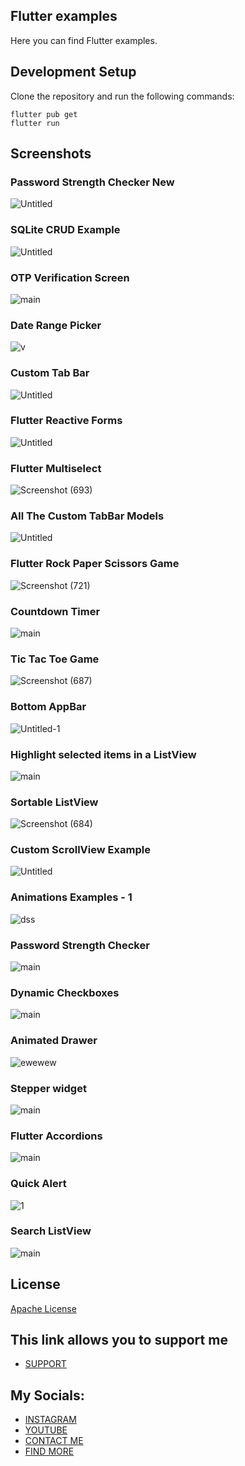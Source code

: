 ## Flutter examples

Here you can find Flutter examples.

## Development Setup
Clone the repository and run the following commands:
```
flutter pub get
flutter run
```

## Screenshots

### Password Strength Checker New
![Untitled](https://github.com/AmirBayat0/Flutter_examples/assets/91388754/bb6b73ef-2f15-4df9-9925-4103a928a38d)

### SQLite CRUD Example
![Untitled](https://github.com/AmirBayat0/Flutter_examples/assets/91388754/f1a6a023-8c63-4d15-baf3-e553273f39d3)

### OTP Verification Screen
![main](https://user-images.githubusercontent.com/91388754/190915199-f6eb2ef4-fc96-4d1d-9110-1e03b0b54378.png)

### Date Range Picker
![v](https://github.com/AmirBayat0/Flutter_examples/assets/91388754/654fe85c-cf00-4ae3-9f94-16fe687a1189)

### Custom Tab Bar
![Untitled](https://github.com/AmirBayat0/Flutter_examples/assets/91388754/285da67d-8cc7-4c16-8e6f-9cc0838bd301)

### Flutter Reactive Forms
![Untitled](https://github.com/AmirBayat0/Flutter_examples/assets/91388754/d6269497-ba05-4ac2-8237-3188f90616ab)


### Flutter Multiselect
![Screenshot (693)](https://github.com/AmirBayat0/Flutter_examples/assets/91388754/971ab5e6-4e27-49e2-affb-d127fb693428)

### All The Custom TabBar Models
![Untitled](https://github.com/AmirBayat0/Flutter_examples/assets/91388754/2a1e3ba3-d76e-4693-890a-1b92668300f3)

### Flutter Rock Paper Scissors Game
![Screenshot (721)](https://github.com/AmirBayat0/Flutter_examples/assets/91388754/38d475e0-3789-47e5-830c-3d4e053a9294)

### Countdown Timer
![main](https://user-images.githubusercontent.com/91388754/198369023-1145c1c4-c1e0-4540-afaa-4f59cb6c63a0.png)

### Tic Tac Toe Game
![Screenshot (687)](https://github.com/AmirBayat0/Flutter_examples/assets/91388754/ca69f598-1b44-4d6b-a645-a850cbc7423c)

### Bottom AppBar
![Untitled-1](https://user-images.githubusercontent.com/91388754/219851156-1a6a1901-7731-43d8-b902-37ffb16034da.png)

### Highlight selected items in a ListView
![main](https://user-images.githubusercontent.com/91388754/194743462-f89393e7-cb1d-427e-ab77-ad55581fe265.png)

### Sortable ListView 
![Screenshot (684)](https://github.com/AmirBayat0/Flutter_examples/assets/91388754/f5702e22-d591-46a4-93c3-1236b34e7849)


### Custom ScrollView Example
![Untitled](https://github.com/AmirBayat0/Flutter_examples/assets/91388754/2b44d332-47bd-4feb-96eb-2c257c9546ac)

### Animations Examples - 1
![dss](https://user-images.githubusercontent.com/91388754/223756010-62191df4-db7c-4adc-9185-a466a05d8231.png)

### Password Strength Checker
![main](https://user-images.githubusercontent.com/91388754/189608510-2dc918af-c5e2-480c-8737-64fe63f68198.png)

### Dynamic Checkboxes
![main](https://user-images.githubusercontent.com/91388754/196469404-0146576c-852e-48ff-8423-f976d9e63cff.png)

### Animated Drawer
![ewewew](https://user-images.githubusercontent.com/91388754/222496252-1437f07b-a43f-465d-9ac4-78aa3e6d8cba.gif)

### Stepper widget
![main](https://user-images.githubusercontent.com/91388754/189622886-9d93b9be-e790-421f-a1fb-cda86eebd2a6.png)

### Flutter Accordions 
![main](https://user-images.githubusercontent.com/91388754/196024137-7159c296-1ff6-4bd7-a0b8-4ca7d7af1a98.png)

### Quick Alert
![1](https://github.com/AmirBayat0/Flutter_examples/assets/91388754/a6c9288d-9e02-457e-b05f-497debd2fd21)

### Search ListView
![main](https://user-images.githubusercontent.com/91388754/190403689-ddd2a35c-be7f-4f9f-a385-d899a64a7769.png)


## License
[Apache License](LICENSE)

## This link allows you to support me
* [SUPPORT](https://www.buymeacoffee.com/AmirBayat)

## My Socials:
* [INSTAGRAM](https://www.instagram.com/codewithflexz)
* [YOUTUBE]( https://www.youtube.com/c/ProgrammingWithFlexZ)
* [CONTACT ME](https://amirbayat.dev@gmail.com)
* [FIND MORE](https://zaap.bio/CodeWithFlexz)




